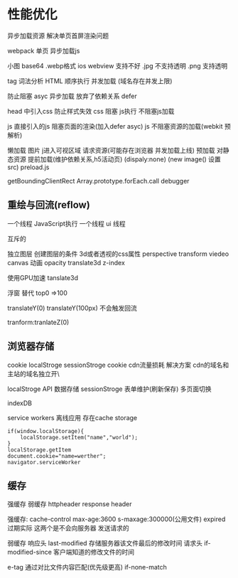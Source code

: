 # 性能优化

异步加载资源 解决单页首屏渲染问题

webpack 单页 异步加载js

小图 base64 .webp格式 ios webview 支持不好 .jpg 不支持透明 .png 支持透明

tag 词法分析 HTML 顺序执行 并发加载 (域名存在并发上限)

防止阻塞 asyc 异步加载 放弃了依赖关系 defer

head 中引入css 防止样式失效 css 阻塞 js执行 不阻塞js加载

js 直接引入的js 阻塞页面的渲染(加入defer asyc) js 不阻塞资源的加载(webkit 预解析)

懒加载 图片 j进入可视区域 请求资源(可能存在浏览器 并发加载上线) 预加载 对静态资源 提前加载(维护依赖关系,h5活动页) (dispaly:none) (new image() 设置src) preload.js

getBoundingClientRect Array.prototype.forEach.call debugger

## 重绘与回流(reflow)

一个线程 JavaScript执行 一个线程 ui 线程

互斥的

独立图层 创建图层的条件 3d或者透视的css属性 perspective transform viedeo canvas 动画 opacity translate3d z-index

使用GPU加速 tanslate3d

浮窗 替代 top0 =>100

translateY(0) translateY(100px) 不会触发回流

tranform:tranlateZ(0)

## 浏览器存储

cookie localStroge sessionStroge cookie cdn流量损耗 解决方案 cdn的域名和主站的域名独立开\

localStroge API 数据存储 sessionStroge 表单维护(刷新保存) 多页面切换

indexDB

service workers 离线应用 存在cache storage

```
if(window.localStorage){
    localStorage.setItem("name","world");
}
localStorage.getItem
document.cookie="name=werther";
navigator.serviceWorker
```

## 缓存

强缓存 弱缓存 httpheader response header

强缓存: cache-control max-age:3600 s-maxage:300000(公用文件) expired 过期实际 这两个是不会向服务器 发送请求的

弱缓存 响应头 last-modified 存储服务器该文件最后的修改时间 请求头 if-modified-since 客户端知道的修改文件的时间

e-tag 通过对比文件内容匹配(优先级更高) if-none-match
